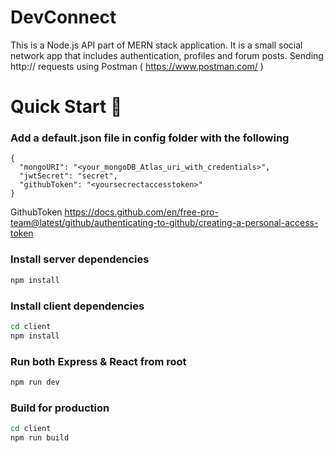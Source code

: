 # DevConnect
This is a Node.js API part of MERN stack application. It is a small social network app that includes authentication, profiles and forum posts.
Sending http:// requests using Postman ( https://www.postman.com/ )
# Quick Start 🚀

### Add a default.json file in config folder with the following

```
{
  "mongoURI": "<your_mongoDB_Atlas_uri_with_credentials>",
  "jwtSecret": "secret",
  "githubToken": "<yoursecrectaccesstoken>"
}
```
GithubToken
https://docs.github.com/en/free-pro-team@latest/github/authenticating-to-github/creating-a-personal-access-token

### Install server dependencies

```bash
npm install
```

### Install client dependencies

```bash
cd client
npm install
```

### Run both Express & React from root

```bash
npm run dev
```

### Build for production

```bash
cd client
npm run build
```

